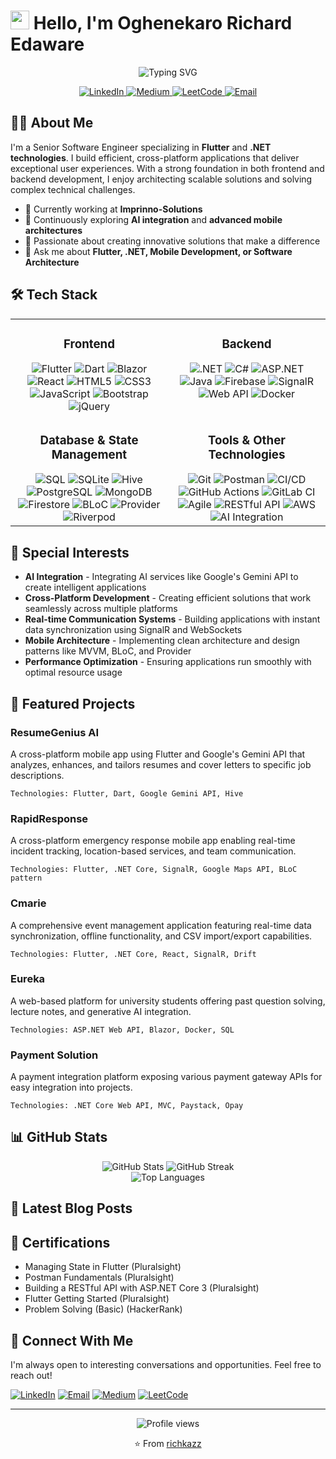 # <img src="https://media.giphy.com/media/hvRJCLFzcasrR4ia7z/giphy.gif" width="30px"> Hello, I'm Oghenekaro Richard Edaware

<div align="center">
  <img src="https://readme-typing-svg.herokuapp.com?font=Fira+Code&pause=1000&color=2E97F7&center=true&vCenter=true&width=435&lines=Full+Stack+Developer;Mobile+App+Specialist;Flutter+Expert;.NET+Developer;Problem+Solver" alt="Typing SVG" />
</div>

<p align="center">
  <a href="https://linkedin.com/in/karo-edaware-39b1171b2">
    <img src="https://img.shields.io/badge/LinkedIn-0077B5?style=for-the-badge&logo=linkedin&logoColor=white" alt="LinkedIn" />
  </a>
  <a href="https://medium.com/@edawarekaro">
    <img src="https://img.shields.io/badge/Medium-12100E?style=for-the-badge&logo=medium&logoColor=white" alt="Medium" />
  </a>
  <a href="https://leetcode.com/Richkazz/">
    <img src="https://img.shields.io/badge/LeetCode-FFA116?style=for-the-badge&logo=leetcode&logoColor=white" alt="LeetCode" />
  </a>
  <a href="mailto:edawarekaro@gmail.com">
    <img src="https://img.shields.io/badge/Email-D14836?style=for-the-badge&logo=gmail&logoColor=white" alt="Email" />
  </a>
</p>

## 👨‍💻 About Me

I'm a Senior Software Engineer specializing in **Flutter** and **.NET technologies**. I build efficient, cross-platform applications that deliver exceptional user experiences. With a strong foundation in both frontend and backend development, I enjoy architecting scalable solutions and solving complex technical challenges.

- 🔭 Currently working at **Imprinno-Solutions**
- 🌱 Continuously exploring **AI integration** and **advanced mobile architectures**
- 🚀 Passionate about creating innovative solutions that make a difference
- 💬 Ask me about **Flutter, .NET, Mobile Development, or Software Architecture**

## 🛠️ Tech Stack

<table>
  <tr>
    <td valign="top" width="50%">
      <h3 align="center">Frontend</h3>
      <div align="center">  
        <img src="https://img.shields.io/badge/Flutter-02569B?style=for-the-badge&logo=flutter&logoColor=white" alt="Flutter" />
        <img src="https://img.shields.io/badge/Dart-0175C2?style=for-the-badge&logo=dart&logoColor=white" alt="Dart" />
        <img src="https://img.shields.io/badge/Blazor-512BD4?style=for-the-badge&logo=blazor&logoColor=white" alt="Blazor" />
        <img src="https://img.shields.io/badge/React-20232A?style=for-the-badge&logo=react&logoColor=61DAFB" alt="React" />
        <img src="https://img.shields.io/badge/HTML5-E34F26?style=for-the-badge&logo=html5&logoColor=white" alt="HTML5" />
        <img src="https://img.shields.io/badge/CSS3-1572B6?style=for-the-badge&logo=css3&logoColor=white" alt="CSS3" />
        <img src="https://img.shields.io/badge/JavaScript-F7DF1E?style=for-the-badge&logo=javascript&logoColor=black" alt="JavaScript" />
        <img src="https://img.shields.io/badge/Bootstrap-563D7C?style=for-the-badge&logo=bootstrap&logoColor=white" alt="Bootstrap" />
        <img src="https://img.shields.io/badge/jQuery-0769AD?style=for-the-badge&logo=jquery&logoColor=white" alt="jQuery" />
      </div>
    </td>
    <td valign="top" width="50%">
      <h3 align="center">Backend</h3>
      <div align="center">  
        <img src="https://img.shields.io/badge/.NET-512BD4?style=for-the-badge&logo=dotnet&logoColor=white" alt=".NET" />
        <img src="https://img.shields.io/badge/C%23-239120?style=for-the-badge&logo=c-sharp&logoColor=white" alt="C#" />
        <img src="https://img.shields.io/badge/ASP.NET-5C2D91?style=for-the-badge&logo=.net&logoColor=white" alt="ASP.NET" />
        <img src="https://img.shields.io/badge/Java-ED8B00?style=for-the-badge&logo=openjdk&logoColor=white" alt="Java" />
        <img src="https://img.shields.io/badge/Firebase-FFCA28?style=for-the-badge&logo=firebase&logoColor=black" alt="Firebase" />
        <img src="https://img.shields.io/badge/SignalR-512BD4?style=for-the-badge&logo=.net&logoColor=white" alt="SignalR" />
        <img src="https://img.shields.io/badge/Web_API-5C2D91?style=for-the-badge&logo=.net&logoColor=white" alt="Web API" />
        <img src="https://img.shields.io/badge/Docker-2496ED?style=for-the-badge&logo=docker&logoColor=white" alt="Docker" />
      </div>
    </td>
  </tr>
  <tr>
    <td valign="top" width="50%">
      <h3 align="center">Database & State Management</h3>
      <div align="center">  
        <img src="https://img.shields.io/badge/SQL-4479A1?style=for-the-badge&logo=mysql&logoColor=white" alt="SQL" />
        <img src="https://img.shields.io/badge/SQLite-003B57?style=for-the-badge&logo=sqlite&logoColor=white" alt="SQLite" />
        <img src="https://img.shields.io/badge/Hive-FF7A00?style=for-the-badge&logo=hibernate&logoColor=white" alt="Hive" />
        <img src="https://img.shields.io/badge/PostgreSQL-316192?style=for-the-badge&logo=postgresql&logoColor=white" alt="PostgreSQL" />
        <img src="https://img.shields.io/badge/MongoDB-4EA94B?style=for-the-badge&logo=mongodb&logoColor=white" alt="MongoDB" />
        <img src="https://img.shields.io/badge/Firestore-FFCA28?style=for-the-badge&logo=firebase&logoColor=black" alt="Firestore" />
        <img src="https://img.shields.io/badge/BLoC-02569B?style=for-the-badge&logo=flutter&logoColor=white" alt="BLoC" />
        <img src="https://img.shields.io/badge/Provider-02569B?style=for-the-badge&logo=flutter&logoColor=white" alt="Provider" />
        <img src="https://img.shields.io/badge/Riverpod-02569B?style=for-the-badge&logo=flutter&logoColor=white" alt="Riverpod" />
      </div>
    </td>
    <td valign="top" width="50%">
      <h3 align="center">Tools & Other Technologies</h3>
      <div align="center">  
        <img src="https://img.shields.io/badge/Git-F05032?style=for-the-badge&logo=git&logoColor=white" alt="Git" />
        <img src="https://img.shields.io/badge/Postman-FF6C37?style=for-the-badge&logo=postman&logoColor=white" alt="Postman" />
        <img src="https://img.shields.io/badge/CI/CD-2088FF?style=for-the-badge&logo=github-actions&logoColor=white" alt="CI/CD" />
        <img src="https://img.shields.io/badge/GitHub_Actions-2088FF?style=for-the-badge&logo=github-actions&logoColor=white" alt="GitHub Actions" />
        <img src="https://img.shields.io/badge/GitLab_CI-FC6D26?style=for-the-badge&logo=gitlab&logoColor=white" alt="GitLab CI" />
        <img src="https://img.shields.io/badge/Agile-0052CC?style=for-the-badge&logo=jira&logoColor=white" alt="Agile" />
        <img src="https://img.shields.io/badge/RESTful_API-009688?style=for-the-badge&logo=fastapi&logoColor=white" alt="RESTful API" />
        <img src="https://img.shields.io/badge/AWS-232F3E?style=for-the-badge&logo=amazon-aws&logoColor=white" alt="AWS" />
        <img src="https://img.shields.io/badge/AI_Integration-412991?style=for-the-badge&logo=openai&logoColor=white" alt="AI Integration" />
      </div>
    </td>
  </tr>
</table>

## 🧠 Special Interests

- **AI Integration** - Integrating AI services like Google's Gemini API to create intelligent applications
- **Cross-Platform Development** - Creating efficient solutions that work seamlessly across multiple platforms
- **Real-time Communication Systems** - Building applications with instant data synchronization using SignalR and WebSockets
- **Mobile Architecture** - Implementing clean architecture and design patterns like MVVM, BLoC, and Provider
- **Performance Optimization** - Ensuring applications run smoothly with optimal resource usage

## 🚀 Featured Projects

### ResumeGenius AI
A cross-platform mobile app using Flutter and Google's Gemini API that analyzes, enhances, and tailors resumes and cover letters to specific job descriptions.
```
Technologies: Flutter, Dart, Google Gemini API, Hive
```

### RapidResponse
A cross-platform emergency response mobile app enabling real-time incident tracking, location-based services, and team communication.
```
Technologies: Flutter, .NET Core, SignalR, Google Maps API, BLoC pattern
```

### Cmarie
A comprehensive event management application featuring real-time data synchronization, offline functionality, and CSV import/export capabilities.
```
Technologies: Flutter, .NET Core, React, SignalR, Drift
```

### Eureka
A web-based platform for university students offering past question solving, lecture notes, and generative AI integration.
```
Technologies: ASP.NET Web API, Blazor, Docker, SQL
```

### Payment Solution
A payment integration platform exposing various payment gateway APIs for easy integration into projects.
```
Technologies: .NET Core Web API, MVC, Paystack, Opay
```

## 📊 GitHub Stats

<div align="center">
  <img src="https://github-readme-stats.vercel.app/api?username=richkazz&show_icons=true&theme=radical" alt="GitHub Stats" />
  <img src="https://github-readme-streak-stats.herokuapp.com/?user=richkazz&theme=radical" alt="GitHub Streak" />
</div>

<div align="center">
  <img src="https://github-readme-stats.vercel.app/api/top-langs/?username=richkazz&layout=compact&theme=radical" alt="Top Languages" />
</div>

## 📝 Latest Blog Posts
<!-- BLOG-POST-LIST:START -->
<!-- Will be populated with your Medium articles via GitHub Actions -->
<!-- BLOG-POST-LIST:END -->

## 📜 Certifications

- Managing State in Flutter (Pluralsight)
- Postman Fundamentals (Pluralsight)
- Building a RESTful API with ASP.NET Core 3 (Pluralsight)
- Flutter Getting Started (Pluralsight)
- Problem Solving (Basic) (HackerRank)

## 🔗 Connect With Me

I'm always open to interesting conversations and opportunities. Feel free to reach out!

[![LinkedIn](https://img.shields.io/badge/LinkedIn-Connect-blue?style=for-the-badge&logo=linkedin)](https://linkedin.com/in/karo-edaware-39b1171b2)
[![Email](https://img.shields.io/badge/Email-Contact-red?style=for-the-badge&logo=gmail)](mailto:edawarekaro@gmail.com)
[![Medium](https://img.shields.io/badge/Medium-Follow-black?style=for-the-badge&logo=medium)](https://medium.com/@edawarekaro)
[![LeetCode](https://img.shields.io/badge/LeetCode-Challenge_Me-orange?style=for-the-badge&logo=leetcode)](https://leetcode.com/Richkazz/)

---

<div align="center">
  <img src="https://komarev.com/ghpvc/?username=richkazz&color=blueviolet&style=flat-square" alt="Profile views" />
  <p>⭐️ From <a href="https://github.com/richkazz">richkazz</a></p>
</div>
